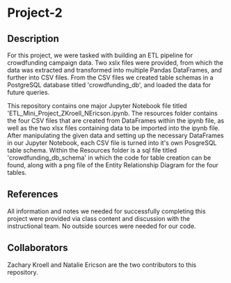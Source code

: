 # Project-2

## Description
For this project, we were tasked with building an ETL pipeline for crowdfunding campaign data. Two xslx files were provided, from which the data was extracted and transformed into
multiple Pandas DataFrames, and further into CSV files. From the CSV files we created table schemas in a PostgreSQL database titled 'crowdfunding_db', and loaded the data for 
future queries.

This repository contains one major Jupyter Notebook file titled 'ETL_Mini_Project_ZKroell_NEricson.ipynb. The resources folder contains the four CSV files that are created from 
DataFrames within the ipynb file, as well as the two xlsx files containing data to be imported into the ipynb file. After manipulating the given data and setting up the 
necessary DataFrames in our Jupyter Notebook, each CSV file is turned into it's own PosgreSQL table schema. Within the Resources folder is a sql file titled 'crowdfunding_db_schema' in
which the code for table creation can be found, along with a png file of the Entity Relationship Diagram for the four tables.

## References
All information and notes we needed for successfully completing this project were provided via class content and discussion with the instructional team. No outside sources were needed for
our code.

## Collaborators
Zachary Kroell and Natalie Ericson are the two contributors to this repository.
